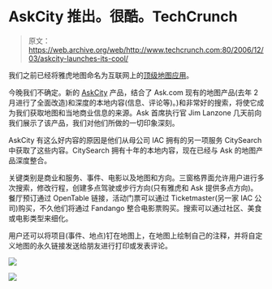 # AskCity 推出。很酷。TechCrunch

> 原文：<https://web.archive.org/web/http://www.techcrunch.com:80/2006/12/03/askcity-launches-its-cool/>

 [](https://web.archive.org/web/20221005180000/http://city.ask.com/) 我们之前已经将雅虎地图命名为互联网上的[顶级地图应用](https://web.archive.org/web/20221005180000/http://www.beta.techcrunch.com/2006/04/17/comparing-the-mapping-services/)。

今晚我们不确定。新的 [AskCity](https://web.archive.org/web/20221005180000/http://city.ask.com/) 产品，结合了 Ask.com 现有的地图产品(去年 2 月进行了全面改造)和深度的本地内容(信息、评论等)。)和非常好的搜索，将使它成为我们获取地图和当地商业信息的来源。Ask 首席执行官 Jim Lanzone 几天前向我们展示了该产品，我们对他们所做的一切印象深刻。

AskCity 有这么好内容的原因是他们从母公司 IAC 拥有的另一项服务 CitySearch 中获取了这些内容。CitySearch 拥有十年的本地内容，现在已经与 Ask 的地图产品深度整合。

关键类别是商业和服务、事件、电影以及地图和方向。三窗格界面允许用户进行多次搜索，修改行程，创建多点驾驶或步行方向(只有雅虎和 Ask 提供多点方向)。餐厅预订通过 OpenTable 链接，活动门票可以通过 Ticketmaster(另一家 IAC 公司)购买，不久他们将通过 Fandango 整合电影票购买。搜索可以通过社区、美食或电影类型来细化。

用户还可以将项目(事件、地点)钉在地图上，在地图上绘制自己的注释，并将自定义地图的永久链接发送给朋友进行打印或发表评论。

![](img/9b524c3aead69d2a117837435025aa53.png)

![](img/5e9dee0296d7946e41b98ca0c2dc20cb.png)
